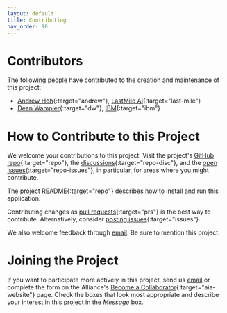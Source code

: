 ```yaml
---
layout: default
title: Contributing
nav_order: 90
---
```


# Contributors

The following people have contributed to the creation and maintenance of this project:

* [Andrew Hoh](https://github.com/andrew-lastmile){:target="andrew"}, [LastMile AI](https://lastmileai.dev/){:target="last-mile"}
* [Dean Wampler](https://github.com/deanwampler){:target="dw"}, [IBM](https://ibm.com){:target="ibm"}

# How to Contribute to this Project

We welcome your contributions to this project. Visit the project's [GitHub repo](https://github.com/The-AI-Alliance/deep-research-agent-for-finance/){:target="repo"}, the [discussions](https://github.com/The-AI-Alliance/deep-research-agent-for-finance/discussions){:target="repo-disc"}, and the [open issues](https://github.com/The-AI-Alliance/deep-research-agent-for-finance/issues){:target="repo-issues"}, in particular, for areas where you might contribute.

The project [README](https://github.com/The-AI-Alliance/deep-research-agent-for-finance){:target="repo"} describes how to install and run this application.

Contributing changes as [pull requests](https://github.com/The-AI-Alliance/deep-research-agent-for-finance/pulls){:target="prs"} is the best way to contribute. Alternatively, consider [posting issues](https://github.com/The-AI-Alliance/deep-research-agent-for-finance/issues){:target="issues"}. 

We also welcome feedback through [email](mailto:contact@thealliance.ai?subject=Feedback&#32;on&#32;the&#32;Deep&#32;Research&#32;Agent&#32;for&#32;Finance&#32;project). Be sure to mention this project.

# Joining the Project

If you want to participate more actively in this project, send us [email](mailto:contact@thealliance.ai) or complete the form on the Alliance's [Become a Collaborator](https://thealliance.ai/become-a-collaborator){:target="aia-website"} page. Check the boxes that look most appropriate and describe your interest in this project in the _Message_ box.
